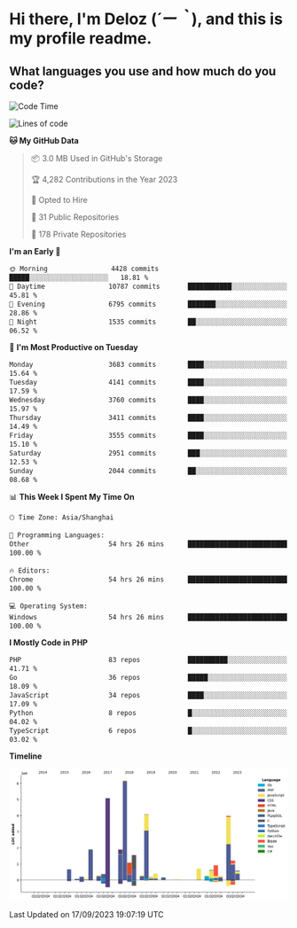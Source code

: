 # **Hi there, I'm Deloz (*´ー｀*), and this is my profile readme.**

## **What languages you use and how much do you code?**

<!--START_SECTION:waka-->
![Code Time](http://img.shields.io/badge/Code%20Time-2%2C411%20hrs%208%20mins-blue)

![Lines of code](https://img.shields.io/badge/From%20Hello%20World%20I%27ve%20Written-32.9%20million%20lines%20of%20code-blue)

**🐱 My GitHub Data** 

> 📦 3.0 MB Used in GitHub's Storage 
 > 
> 🏆 4,282 Contributions in the Year 2023
 > 
> 💼 Opted to Hire
 > 
> 📜 31 Public Repositories 
 > 
> 🔑 178 Private Repositories 
 > 
**I'm an Early 🐤** 

```text
🌞 Morning                4428 commits        █████░░░░░░░░░░░░░░░░░░░░   18.81 % 
🌆 Daytime                10787 commits       ███████████░░░░░░░░░░░░░░   45.81 % 
🌃 Evening                6795 commits        ███████░░░░░░░░░░░░░░░░░░   28.86 % 
🌙 Night                  1535 commits        ██░░░░░░░░░░░░░░░░░░░░░░░   06.52 % 
```
📅 **I'm Most Productive on Tuesday** 

```text
Monday                   3683 commits        ████░░░░░░░░░░░░░░░░░░░░░   15.64 % 
Tuesday                  4141 commits        ████░░░░░░░░░░░░░░░░░░░░░   17.59 % 
Wednesday                3760 commits        ████░░░░░░░░░░░░░░░░░░░░░   15.97 % 
Thursday                 3411 commits        ████░░░░░░░░░░░░░░░░░░░░░   14.49 % 
Friday                   3555 commits        ████░░░░░░░░░░░░░░░░░░░░░   15.10 % 
Saturday                 2951 commits        ███░░░░░░░░░░░░░░░░░░░░░░   12.53 % 
Sunday                   2044 commits        ██░░░░░░░░░░░░░░░░░░░░░░░   08.68 % 
```


📊 **This Week I Spent My Time On** 

```text
🕑︎ Time Zone: Asia/Shanghai

💬 Programming Languages: 
Other                    54 hrs 26 mins      █████████████████████████   100.00 % 

🔥 Editors: 
Chrome                   54 hrs 26 mins      █████████████████████████   100.00 % 

💻 Operating System: 
Windows                  54 hrs 26 mins      █████████████████████████   100.00 % 
```

**I Mostly Code in PHP** 

```text
PHP                      83 repos            ██████████░░░░░░░░░░░░░░░   41.71 % 
Go                       36 repos            █████░░░░░░░░░░░░░░░░░░░░   18.09 % 
JavaScript               34 repos            ████░░░░░░░░░░░░░░░░░░░░░   17.09 % 
Python                   8 repos             █░░░░░░░░░░░░░░░░░░░░░░░░   04.02 % 
TypeScript               6 repos             █░░░░░░░░░░░░░░░░░░░░░░░░   03.02 % 
```



**Timeline**

![Lines of Code chart](https://raw.githubusercontent.com/deloz/deloz/main/assets/bar_graph.png)


 Last Updated on 17/09/2023 19:07:19 UTC
<!--END_SECTION:waka-->
